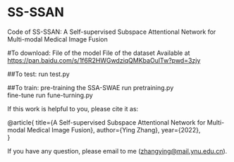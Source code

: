 # SS-SSAN
Code of SS-SSAN: A Self-supervised Subspace Attentional Network for Multi-modal Medical Image Fusion

#To download:
File of the model 
File of the dataset 
Available at https://pan.baidu.com/s/1f6R2HWGwdziqQMKbaOulTw?pwd=3zjy

##To test:
run test.py  

##To train:
pre-training the SSA-SWAE run pretraining.py  
fine-tune run fune-turning.py  

If this work is helpful to you, please cite it as:

@article{
  title={A Self-supervised Subspace Attentional Network for Multi-modal Medical Image Fusion},
  author={Ying Zhang},
  year={2022},  
}

If you have any question, please email to me (zhangying@mail.ynu.edu.cn).
